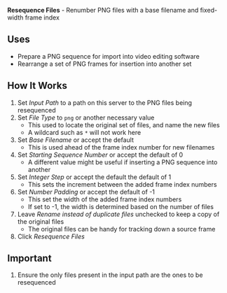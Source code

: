 **Resequence Files** - Renumber PNG files with a base filename and fixed-width frame index

## Uses
- Prepare a PNG sequence for import into video editing software
- Rearrange a set of PNG frames for insertion into another set

## How It Works
1. Set _Input Path_ to a path on this server to the PNG files being resequenced
1. Set _File Type_ to `png` or another necessary value
    - This used to locate the original set of files, and name the new files
    - A wildcard such as `*` will not work here
1. Set _Base Filename_ or accept the default
    - This is used ahead of the frame index number for new filenames
1. Set _Starting Sequence Number_ or accept the default of 0
    - A different value might be useful if inserting a PNG sequence into another
1. Set _Integer Step_ or accept the default the default of 1
    - This sets the increment between the added frame index numbers
1. Set _Number Padding_ or accept the default of -1
    - This set the width of the added frame index numbers
    - If set to -1, the width is determined based on the number of files
1. Leave _Rename instead of duplicate files_ unchecked to keep a copy of the original files
    - The original files can be handy for tracking down a source frame
1. Click _Resequence Files_

## Important
1. Ensure the only files present in the input path are the ones to be resequenced

